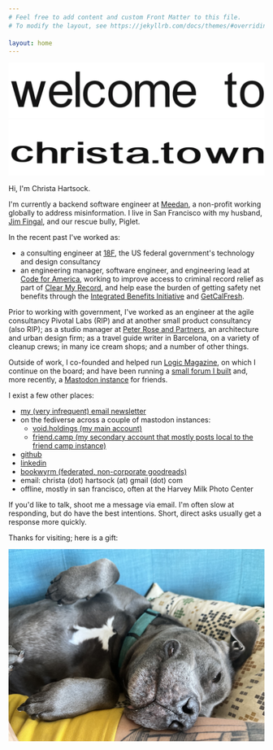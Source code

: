 ```yaml
---
# Feel free to add content and custom Front Matter to this file.
# To modify the layout, see https://jekyllrb.com/docs/themes/#overriding-theme-defaults

layout: home
---
```


![Welcome to](./img/welcometo.gif)
![christa.town](/img/christatown.gif)

Hi, I'm Christa Hartsock.

I'm currently a backend software engineer at [Meedan](https://meedan.com/), a non-profit working globally to address misinformation.  I live in San Francisco with my husband, [Jim Fingal](https://jimfingal.com), and our rescue bully, Piglet.

In the recent past I've worked as:

* a consulting engineer at [18F](https://18f.gsa.gov/), the US federal government's technology and design consultancy
* an engineering manager, software engineer, and engineering lead at [Code for America](https://codeforamerica.org), working to improve access to criminal record relief as part of [Clear My Record](https://www.codeforamerica.org/programs/clear-my-record), and help ease the burden of getting safety net benefits through the [Integrated Benefits Initiative](https://www.govtech.com/civic/code-for-americas-integrated-benefits-initiative-expands-to-five-states.html) and [GetCalFresh](https://demo.getcalfresh.org).

Prior to working with government, I've worked as an engineer at the agile consultancy Pivotal Labs (RIP) and at another small product consultancy (also RIP); as a studio manager at [Peter Rose and Partners](https://roseandpartners.com/), an architecture and urban design firm; as a travel guide writer in Barcelona, on a variety of cleanup crews; in many ice cream shops; and a number of other things.

Outside of work, I co-founded and helped run [Logic Magazine](https://logicmag.io), on which I continue on the board; and have been running a [small forum I built](https://github.com/hartsick/ruBB/) and, more recently, a [Mastodon instance](https://void.holdings) for friends.

I exist a few other places:
* [my (very infrequent) email newsletter](https://tinyletter.com/loggin_off)
* on the fediverse across a couple of mastodon instances:
    * <a rel="me" href="https://void.holdings/@christa">void.holdings (my main account)</a>
    * <a rel="me" href="https://friend.camp/@christa">friend.camp (my secondary account that mostly posts local to the friend camp instance)</a>
* [github](https://github.com/hartsick)
* [linkedin](http://linkedin.com/in/chartsock)
* [bookwyrm (federated, non-corporate goodreads)](https://bookwyrm.social/user/christa)
* email: christa (dot) hartsock (at) gmail (dot) com
* offline, mostly in san francisco, often at the Harvey Milk Photo Center

If you'd like to talk, shoot me a message via email. I'm often slow at responding, but do have the best intentions. Short, direct asks usually get a response more quickly.

Thanks for visiting; here is a gift:

![Piglet, my grey and white bully mix dog, presenting her belly for a rub.](./img/piglet.jpg)
